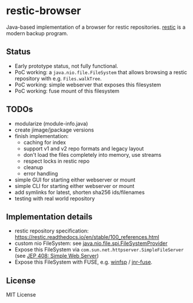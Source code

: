 # restic-browser

Java-based implementation of a browser for restic repositories.
[restic](https://restic.net/) is a modern backup program.

## Status

* Early prototype status, not fully functional.
* PoC working: a `java.nio.file.FileSystem` that allows browsing a restic repository with e.g. `Files.walkTree`.
* PoC working: simple webserver that exposes this filesystem
* PoC working: fuse mount of this filesystem

## TODOs

* modularize (module-info.java)
* create jimage/jpackage versions
* finish implementation:
  * caching for index
  * support v1 and v2 repo formats and legacy layout
  * don't load the files completely into memory, use streams
  * respect locks in restic repo
  * cleanup
  * error handling
* simple GUI for starting either webserver or mount
* simple CLI for starting either webserver or mount
* add symlinks for latest, shorten sha256 ids/filenames
* testing with real world repository

## Implementation details

* restic repository specification: <https://restic.readthedocs.io/en/stable/100_references.html>
* custom nio FileSystem: see [java.nio.file.spi.FileSystemProvider](https://docs.oracle.com/en/java/javase/21/docs/api/java.base/java/nio/file/spi/FileSystemProvider.html)
* Expose this FileSystem via `com.sun.net.httpserver.SimpleFileServer`
  (see [JEP 408: Simple Web Server](https://openjdk.org/jeps/408))
* Expose this FileSystem with FUSE, e.g. [winfsp](https://winfsp.dev/doc/Known-File-Systems/)
  / [jnr-fuse](https://github.com/SerCeMan/jnr-fuse).

## License

MIT License
